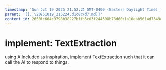 ```yaml
---
timestamp: 'Sun Oct 19 2025 21:52:24 GMT-0400 (Eastern Daylight Time)'
parent: '[[..\20251019_215224.d1c8c7d7.md]]'
content_id: 2650fc664c9798b38227bffb5c03f244598b78d60c1a10eab5614d7349e58a93
---
```


# implement: TextExtraction

using AIIncluded as inspiration, implement TextExtraction such that it can call the AI to respond to things.
